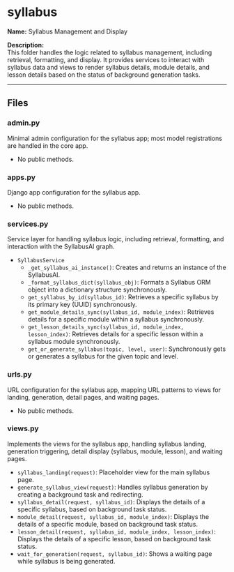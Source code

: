 # syllabus

**Name:** Syllabus Management and Display

**Description:**  
This folder handles the logic related to syllabus management, including retrieval, formatting, and display. It provides services to interact with syllabus data and views to render syllabus details, module details, and lesson details based on the status of background generation tasks.

---

## Files

### admin.py

Minimal admin configuration for the syllabus app; most model registrations are handled in the core app.

- No public methods.

### apps.py

Django app configuration for the syllabus app.

- No public methods.

### services.py

Service layer for handling syllabus logic, including retrieval, formatting, and interaction with the SyllabusAI graph.

- `SyllabusService`
  - `_get_syllabus_ai_instance()`: Creates and returns an instance of the SyllabusAI.
  - `_format_syllabus_dict(syllabus_obj)`: Formats a Syllabus ORM object into a dictionary structure synchronously.
  - `get_syllabus_by_id(syllabus_id)`: Retrieves a specific syllabus by its primary key (UUID) synchronously.
  - `get_module_details_sync(syllabus_id, module_index)`: Retrieves details for a specific module within a syllabus synchronously.
  - `get_lesson_details_sync(syllabus_id, module_index, lesson_index)`: Retrieves details for a specific lesson within a syllabus module synchronously.
  - `get_or_generate_syllabus(topic, level, user)`: Synchronously gets or generates a syllabus for the given topic and level.

### urls.py

URL configuration for the syllabus app, mapping URL patterns to views for landing, generation, detail pages, and waiting pages.

- No public methods.

### views.py

Implements the views for the syllabus app, handling syllabus landing, generation triggering, detail display (syllabus, module, lesson), and waiting pages.

- `syllabus_landing(request)`: Placeholder view for the main syllabus page.
- `generate_syllabus_view(request)`: Handles syllabus generation by creating a background task and redirecting.
- `syllabus_detail(request, syllabus_id)`: Displays the details of a specific syllabus, based on background task status.
- `module_detail(request, syllabus_id, module_index)`: Displays the details of a specific module, based on background task status.
- `lesson_detail(request, syllabus_id, module_index, lesson_index)`: Displays the details of a specific lesson, based on background task status.
- `wait_for_generation(request, syllabus_id)`: Shows a waiting page while syllabus is being generated.
